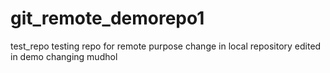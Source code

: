 # git_remote_demorepo1
test_repo
testing repo for remote purpose
change in local repository
edited in demo
changing mudhol
